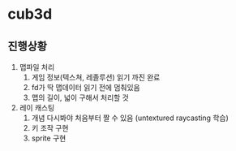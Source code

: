 # cub3d

## 진행상황

1. 맵파일 처리
   1. 게임 정보(텍스쳐, 레졸루션) 읽기 까진 완료
   2. fd가 딱 맵데이터 읽기 전에 멈춰있음
   3. 맵의 길이, 넓이 구해서 처리할 것
2. 레이 캐스팅
   1. 개념 다시봐야 처음부터 짤 수 있음 (untextured raycasting 학습)
   2. 키 조작 구현
   3. sprite 구현
